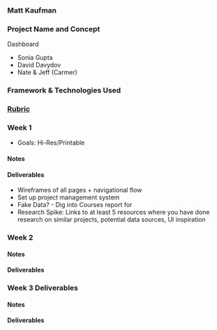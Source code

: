 ### Matt Kaufman

### Project Name and Concept
Dashboard
  - Sonia Gupta
  - David Davydov
  - Nate & Jeff (Carmer)

### Framework & Technologies Used

### [Rubric](http://frontend.turing.io/projects/self-directed-project.html)

### Week 1
  - Goals: Hi-Res/Printable

#### Notes

#### Deliverables

  - Wireframes of all pages + navigational flow
  - Set up project management system
  - Fake Data? - Dig into Courses report for
  - Research Spike: Links to at least 5 resources where you have done research on similar projects, potential data sources, UI inspiration

### Week 2

#### Notes

#### Deliverables

### Week 3 Deliverables

#### Notes

#### Deliverables
